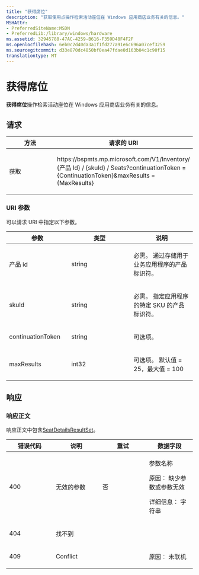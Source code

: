 ```yaml
---
title: "获得席位"
description: "获取使用点操作检索活动座位在 Windows 应用商店业务有关的信息。"
MSHAttr:
- PreferredSiteName:MSDN
- PreferredLib:/library/windows/hardware
ms.assetid: 32945788-47AC-4259-B616-F359D48F4F2F
ms.openlocfilehash: 6eb0c2d40da3a1f1fd277a91e6c696a07cef3259
ms.sourcegitcommit: d33e870dc4850bf0ea47fdae0d163b04c1c90f15
translationtype: MT
---
```

# <a name="get-seats"></a>获得席位

**获得席位**操作检索活动座位在 Windows 应用商店业务有关的信息。

## <a name="request"></a>请求

<table>
<colgroup>
<col width="50%" />
<col width="50%" />
</colgroup>
<thead>
<tr class="header">
<th>方法</th>
<th>请求的 URI</th>
</tr>
</thead>
<tbody>
<tr class="odd">
<td><p>获取</p></td>
<td><p>https://bspmts.mp.microsoft.com/V1/Inventory/ {产品 Id} / {skuId} / Seats?continuationToken = {ContinuationToken}&amp;maxResults = {MaxResults}</p></td>
</tr>
</tbody>
</table>

 
### <a name="uri-parameters"></a>URI 参数

可以请求 URI 中指定以下参数。

<table>
<colgroup>
<col width="33%" />
<col width="33%" />
<col width="33%" />
</colgroup>
<thead>
<tr class="header">
<th>参数</th>
<th>类型</th>
<th>说明</th>
</tr>
</thead>
<tbody>
<tr class="odd">
<td><p>产品 id</p></td>
<td><p>string</p></td>
<td><p>必需。 通过存储用于业务应用程序的产品标识符。</p></td>
</tr>
<tr class="even">
<td><p>skuId</p></td>
<td><p>string</p></td>
<td><p>必需。 指定应用程序的特定 SKU 的产品标识符。</p></td>
</tr>
<tr class="odd">
<td><p>continuationToken</p></td>
<td><p>string</p></td>
<td><p>可选项。</p></td>
</tr>
<tr class="even">
<td><p>maxResults</p></td>
<td><p>int32</p></td>
<td><p>可选项。 默认值 = 25，最大值 = 100</p></td>
</tr>
</tbody>
</table>

 
## <a name="response"></a>响应

### <a name="response-body"></a>响应正文

响应正文中包含[SeatDetailsResultSet](data-structures-windows-store-for-business.md#seatdetailsresultset)。

<table>
<colgroup>
<col width="25%" />
<col width="25%" />
<col width="25%" />
<col width="25%" />
</colgroup>
<thead>
<tr class="header">
<th>错误代码</th>
<th>说明</th>
<th>重试</th>
<th>数据字段</th>
</tr>
</thead>
<tbody>
<tr class="odd">
<td><p>400</p></td>
<td><p>无效的参数</p></td>
<td><p>否</p></td>
<td><p>参数名称</p>
<p>原因︰ 缺少参数或参数无效</p>
<p>详细信息︰ 字符串</p></td>
</tr>
<tr class="even">
<td><p>404</p></td>
<td><p>找不到</p></td>
<td></td>
<td></td>
</tr>
<tr class="odd">
<td><p>409</p></td>
<td><p>Conflict</p></td>
<td></td>
<td><p>原因︰ 未联机</p></td>
</tr>
</tbody>
</table>

 

 





